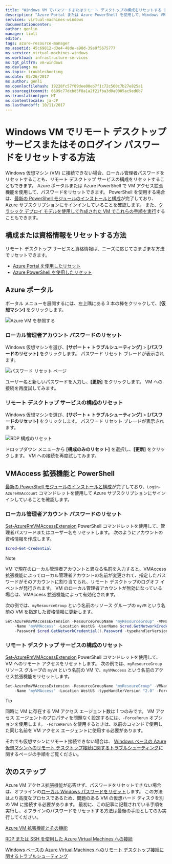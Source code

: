 ```yaml
---
title: "Windows VM でパスワードまたはリモート デスクトップの構成をリセットする | Microsoft Docs"
description: "Azure Portal または Azure PowerShell を使用して、Windows VM でアカウントのパスワードまたはリモート デスクトップ サービスをリセットする方法について説明します。"
services: virtual-machines-windows
documentationcenter: 
author: genlin
manager: timlt
editor: 
tags: azure-resource-manager
ms.assetid: 45c69812-d3e4-48de-a98d-39a0f5675777
ms.service: virtual-machines-windows
ms.workload: infrastructure-services
ms.tgt_pltfrm: vm-windows
ms.devlang: na
ms.topic: troubleshooting
ms.date: 05/26/2017
ms.author: genli
ms.openlocfilehash: 19228fc57f09dee00eb7f1c72c560c7b27e825a1
ms.sourcegitcommit: 6699c77dcbd5f8a1a2f21fba3d0a0005ac9ed6b7
ms.translationtype: HT
ms.contentlocale: ja-JP
ms.lasthandoff: 10/11/2017
---
```

# <a name="how-to-reset-the-remote-desktop-service-or-its-login-password-in-a-windows-vm"></a>Windows VM でリモート デスクトップ サービスまたはそのログイン パスワードをリセットする方法
Windows 仮想マシン (VM) に接続できない場合、ローカル管理者パスワードをリセットすることも、リモート デスクトップ サービスの構成をリセットすることもできます。 Azure ポータルまたは Azure PowerShell で VM アクセス拡張機能を使用して、パスワードをリセットできます。 PowerShell を使用する場合は、[最新の PowerShell モジュールのインストールと構成](/powershell/azure/overview)が完了しており、Azure サブスクリプションにサインインしていることを確認します。 また、[クラシック デプロイ モデルを使用して作成された VM でこれらの手順を実行](reset-rdp.md)することもできます。

## <a name="ways-to-reset-configuration-or-credentials"></a>構成または資格情報をリセットする方法
リモート デスクトップ サービスと資格情報は、ニーズに応じてさまざまな方法でリセットできます。

- [Azure Portal を使用したリセット](#azure-portal)
- [Azure PowerShell を使用したリセット](#vmaccess-extension-and-powershell)

## <a name="azure-portal"></a>Azure ポータル
ポータル メニューを展開するには、左上隅にある 3 本の棒をクリックして、**[仮想マシン]** をクリックします。

![Azure VM を参照する](./media/reset-rdp/Portal-Select-VM.png)

### <a name="reset-the-local-administrator-account-password"></a>**ローカル管理者アカウント パスワードのリセット**

Windows 仮想マシンを選び、**[サポート + トラブルシューティング]** > **[パスワードのリセット]** をクリックします。 パスワード リセット ブレードが表示されます。

![パスワード リセット ページ](./media/reset-rdp/Portal-RM-PW-Reset-Windows.png)

ユーザー名と新しいパスワードを入力し、**[更新]** をクリックします。 VM への接続を再度試してみます。

### <a name="reset-the-remote-desktop-service-configuration"></a>**リモート デスクトップ サービスの構成のリセット**

Windows 仮想マシンを選び、**[サポート + トラブルシューティング]** > **[パスワードのリセット]** をクリックします。 パスワード リセット ブレードが表示されます。 

![RDP 構成のリセット](./media/reset-rdp/Portal-RM-RDP-Reset.png)

ドロップダウン メニューから **[構成のみのリセット]** を選択し、**[更新]** をクリックします。 VM への接続を再度試してみます。


## <a name="vmaccess-extension-and-powershell"></a>VMAccess 拡張機能と PowerShell
[最新の PowerShell モジュールのインストールと構成](/powershell/azure/overview)が完了しており、`Login-AzureRmAccount` コマンドレットを使用して Azure サブスクリプションにサインインしていることを確認します。

### <a name="reset-the-local-administrator-account-password"></a>**ローカル管理者アカウント パスワードのリセット**
[Set-AzureRmVMAccessExtension](/powershell/module/azurerm.compute/set-azurermvmaccessextension) PowerShell コマンドレットを使用して、管理者パスワードまたはユーザー名をリセットします。 次のようにアカウントの資格情報を作成します。

```powershell
$cred=Get-Credential
```

> [!NOTE] 
> VM で現在のローカル管理者アカウントと異なる名前を入力すると、VMAccess 拡張機能によってローカル管理者アカウントの名前が変更されて、指定したパスワードがそのアカウントに割り当てられ、リモート デスクトップのログオフ イベントが発行されます。 VM のローカル管理者アカウントが無効になっている場合は、VMAccess 拡張機能によって有効化されます。

次の例では、`myResourceGroup` という名前のリソース グループの `myVM` という名前の VM を指定した資格情報に更新します。

```powershell
Set-AzureRmVMAccessExtension -ResourceGroupName "myResourceGroup" -VMName "myVM" `
    -Name "myVMAccess" -Location WestUS -UserName $cred.GetNetworkCredential().Username `
    -Password $cred.GetNetworkCredential().Password -typeHandlerVersion "2.0"
```

### <a name="reset-the-remote-desktop-service-configuration"></a>**リモート デスクトップ サービスの構成のリセット**
[Set-AzureRmVMAccessExtension](/powershell/module/azurerm.compute/set-azurermvmaccessextension) PowerShell コマンドレットを使用して、VM へのリモート アクセスをリセットします。 次の例では、`myResourceGroup` リソース グループの `myVM` という名前の VM で、`myVMAccess` という名前のアクセス拡張機能をリセットします。

```powershell
Set-AzureRmVMAccessExtension -ResourceGroupName "myResoureGroup" -VMName "myVM" `
    -Name "myVMAccess" -Location WestUS -typeHandlerVersion "2.0" -ForceRerun
```

> [!TIP]
> 同時に VM に存在する VM アクセス エージェント数は 1 つのみです。 VM アクセス エージェントのプロパティを問題なく設定するには、`-ForceRerun` オプションを使用します。 `-ForceRerun` を使用するときは、以前のコマンドで使用した同じ名前を VM アクセス エージェントに使用する必要があります。

それでも仮想マシンにリモート接続できない場合は、 [Windows ベースの Azure 仮想マシンへのリモート デスクトップ接続に関するトラブルシューティング](troubleshoot-rdp-connection.md?toc=%2fazure%2fvirtual-machines%2fwindows%2ftoc.json)に関するページの手順をご覧ください。


## <a name="next-steps"></a>次のステップ
Azure VM アクセス拡張機能が応答せず、パスワードをリセットできない場合は、オフラインの[ローカル Windows パスワードをリセット](reset-local-password-without-agent.md?toc=%2fazure%2fvirtual-machines%2fwindows%2ftoc.json)します。 この方法はより高度なプロセスであるため、問題のある VM の仮想ハード ディスクを別の VM に接続する必要があります。 最初に、この記事に記載されている手順を実行し、オフラインのパスワードをリセットする方法は最後の手段としてのみ実行してください。

[Azure VM 拡張機能とその機能](extensions-features.md?toc=%2fazure%2fvirtual-machines%2fwindows%2ftoc.json)

[RDP または SSH を使用した Azure Virtual Machines への接続](http://msdn.microsoft.com/library/azure/dn535788.aspx)

[Windows ベースの Azure Virtual Machines へのリモート デスクトップ接続に関するトラブルシューティング](troubleshoot-rdp-connection.md?toc=%2fazure%2fvirtual-machines%2fwindows%2ftoc.json)

